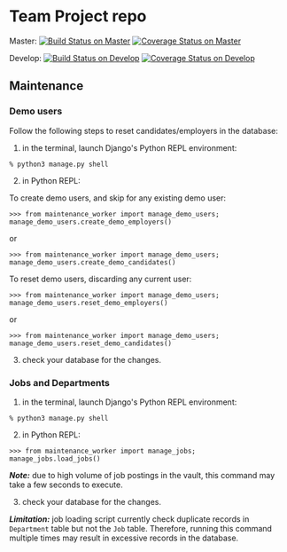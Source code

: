 # Team Project repo


Master: 
[![Build Status on Master](https://travis-ci.com/gcivil-nyu-org/fall2019-cs-gy-6063-team-one.svg?token=amzqTtkAvZH6KRzygZox&branch=master)](https://travis-ci.com/gcivil-nyu-org/fall2019-cs-gy-6063-team-one)
[![Coverage Status on Master](https://coveralls.io/repos/github/gcivil-nyu-org/fall2019-cs-gy-6063-team-one/badge.svg?branch=master&service=github)](https://coveralls.io/github/gcivil-nyu-org/fall2019-cs-gy-6063-team-one?branch=master&service=github)

Develop: 
[![Build Status on Develop](https://travis-ci.com/gcivil-nyu-org/fall2019-cs-gy-6063-team-one.svg?token=amzqTtkAvZH6KRzygZox&branch=develop)](https://travis-ci.com/gcivil-nyu-org/fall2019-cs-gy-6063-team-one)
[![Coverage Status on Develop](https://coveralls.io/repos/github/gcivil-nyu-org/fall2019-cs-gy-6063-team-one/badge.svg?branch=develop&service=github)](https://coveralls.io/github/gcivil-nyu-org/fall2019-cs-gy-6063-team-one?branch=develop&service=github)

## Maintenance


### Demo users

Follow the following steps to reset candidates/employers in the database:

1. in the terminal, launch Django's Python REPL environment:

```% python3 manage.py shell```

2. in Python REPL:

To create demo users, and skip for any existing demo user:

```>>> from maintenance_worker import manage_demo_users; manage_demo_users.create_demo_employers()```

or

```>>> from maintenance_worker import manage_demo_users; manage_demo_users.create_demo_candidates()```

To reset demo users, discarding any current user:

```>>> from maintenance_worker import manage_demo_users; manage_demo_users.reset_demo_employers()```

or

```>>> from maintenance_worker import manage_demo_users; manage_demo_users.reset_demo_candidates()```

3. check your database for the changes.

### Jobs and Departments

1. in the terminal, launch Django's Python REPL environment:

```% python3 manage.py shell```

2. in Python REPL:

```>>> from maintenance_worker import manage_jobs; manage_jobs.load_jobs()```

***Note:*** due to high volume of job postings in the vault, this command may take a few seconds to execute.

3. check your database for the changes.

***Limitation:*** job loading script currently check duplicate records in `Department` table but not the `Job` table. Therefore, running this command multiple times may result in excessive records in the database.
